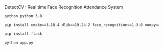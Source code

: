 DetectCV : Real time Face Recognition Attendance System

```bash
python python 3.8

pip install cmake==3.18.4 dlib==19.24.2 face_recognition==1.3.0 numpy==1.19.5 opencv-python==4.5.4.60

pip install flask
```

```bash
python app.py
```
